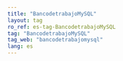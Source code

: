 ```yaml
---
title: "BancodetrabajoMySQL"
layout: tag
ro_ref: es-tag-BancodetrabajoMySQL
tag: "BancodetrabajoMySQL"
tag_web: "bancodetrabajomysql"
lang: es
---
```

